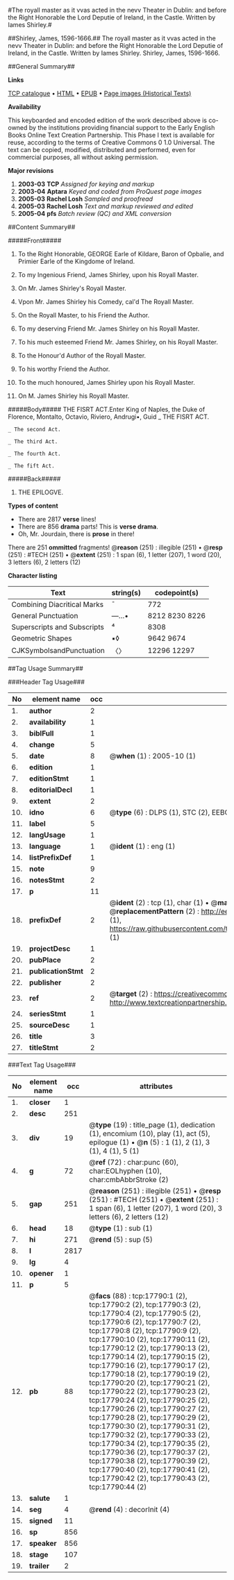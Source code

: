 #The royall master as it vvas acted in the nevv Theater in Dublin: and before the Right Honorable the Lord Deputie of Ireland, in the Castle. Written by Iames Shirley.#

##Shirley, James, 1596-1666.##
The royall master as it vvas acted in the nevv Theater in Dublin: and before the Right Honorable the Lord Deputie of Ireland, in the Castle. Written by Iames Shirley.
Shirley, James, 1596-1666.

##General Summary##

**Links**

[TCP catalogue](http://www.ota.ox.ac.uk/tcp/)  • 
[HTML](http://tei.it.ox.ac.uk/tcp/Texts-HTML/free/A12/A12150.html)  • 
[EPUB](http://tei.it.ox.ac.uk/tcp/Texts-EPUB/free/A12/A12150.epub) • 
[Page images (Historical Texts)](https://data.historicaltexts.jisc.ac.uk/view?pubId=eebo-99852466e&pageId=eebo-99852466e-17790-1)

**Availability**

This keyboarded and encoded edition of the
	       work described above is co-owned by the institutions
	       providing financial support to the Early English Books
	       Online Text Creation Partnership. This Phase I text is
	       available for reuse, according to the terms of Creative
	       Commons 0 1.0 Universal. The text can be copied,
	       modified, distributed and performed, even for
	       commercial purposes, all without asking permission.

**Major revisions**

1. __2003-03__ __TCP__ *Assigned for keying and markup*
1. __2003-04__ __Aptara__ *Keyed and coded from ProQuest page images*
1. __2005-03__ __Rachel Losh__ *Sampled and proofread*
1. __2005-03__ __Rachel Losh__ *Text and markup reviewed and edited*
1. __2005-04__ __pfs__ *Batch review (QC) and XML conversion*

##Content Summary##

#####Front#####

1. To the Right Honorable,
GEORGE Earle of Kildare, Baron
of Opbalie, and Primier Earle
of the Kingdome of Ireland.

1. To my Ingenious Friend, James Shirley,
upon his Royall Master.

1. On Mr. James Shirley's Royall Master.

1. Vpon Mr. James Shirley his Comedy,
cal'd The Royall Master.

1. On the Royall Master, to his Friend
the Author.

1. To my deserving Friend Mr. James Shirley
on his Royall Master.

1. To his much esteemed Friend Mr. James
Shirley, on his Royall Master.

1. To the Honour'd Author of the
Royall Master.

1. To his worthy Friend the Author.

1. To the much honoured, James Shirley upon his
Royall Master.

1. On M. James Shirley his Royall Master.

#####Body#####
THE FISRT ACT.Enter King of Naples, the Duke of Florence, Montalto,
Octavio, Riviero, Andrugi•, Guid
    _ THE FISRT ACT.

    _ The second Act.

    _ The third Act.

    _ The fourth Act.

    _ The fift Act.

#####Back#####

1. THE EPILOGVE.

**Types of content**

  * There are 2817 **verse** lines!
  * There are 856 **drama** parts! This is **verse drama**.
  * Oh, Mr. Jourdain, there is **prose** in there!

There are 251 **ommitted** fragments! 
 @__reason__ (251) : illegible (251)  •  @__resp__ (251) : #TECH (251)  •  @__extent__ (251) : 1 span (6), 1 letter (207), 1 word (20), 3 letters (6), 2 letters (12)

**Character listing**


|Text|string(s)|codepoint(s)|
|---|---|---|
|Combining             Diacritical Marks|̄|772|
|General Punctuation|—…•|8212 8230 8226|
|Superscripts             and Subscripts|⁴|8308|
|Geometric Shapes|▪◊|9642 9674|
|CJKSymbolsandPunctuation|〈〉|12296 12297|

##Tag Usage Summary##

###Header Tag Usage###

|No|element name|occ|attributes|
|---|---|---|---|
|1.|__author__|2||
|2.|__availability__|1||
|3.|__biblFull__|1||
|4.|__change__|5||
|5.|__date__|8| @__when__ (1) : 2005-10 (1)|
|6.|__edition__|1||
|7.|__editionStmt__|1||
|8.|__editorialDecl__|1||
|9.|__extent__|2||
|10.|__idno__|6| @__type__ (6) : DLPS (1), STC (2), EEBO-CITATION (1), PROQUEST (1), VID (1)|
|11.|__label__|5||
|12.|__langUsage__|1||
|13.|__language__|1| @__ident__ (1) : eng (1)|
|14.|__listPrefixDef__|1||
|15.|__note__|9||
|16.|__notesStmt__|2||
|17.|__p__|11||
|18.|__prefixDef__|2| @__ident__ (2) : tcp (1), char (1)  •  @__matchPattern__ (2) : ([0-9\-]+):([0-9IVX]+) (1), (.+) (1)  •  @__replacementPattern__ (2) : http://eebo.chadwyck.com/downloadtiff?vid=$1&page=$2 (1), https://raw.githubusercontent.com/textcreationpartnership/Texts/master/tcpchars.xml#$1 (1)|
|19.|__projectDesc__|1||
|20.|__pubPlace__|2||
|21.|__publicationStmt__|2||
|22.|__publisher__|2||
|23.|__ref__|2| @__target__ (2) : https://creativecommons.org/publicdomain/zero/1.0/ (1), http://www.textcreationpartnership.org/docs/. (1)|
|24.|__seriesStmt__|1||
|25.|__sourceDesc__|1||
|26.|__title__|3||
|27.|__titleStmt__|2||


###Text Tag Usage###

|No|element name|occ|attributes|
|---|---|---|---|
|1.|__closer__|1||
|2.|__desc__|251||
|3.|__div__|19| @__type__ (19) : title_page (1), dedication (1), encomium (10), play (1), act (5), epilogue (1)  •  @__n__ (5) : 1 (1), 2 (1), 3 (1), 4 (1), 5 (1)|
|4.|__g__|72| @__ref__ (72) : char:punc (60), char:EOLhyphen (10), char:cmbAbbrStroke (2)|
|5.|__gap__|251| @__reason__ (251) : illegible (251)  •  @__resp__ (251) : #TECH (251)  •  @__extent__ (251) : 1 span (6), 1 letter (207), 1 word (20), 3 letters (6), 2 letters (12)|
|6.|__head__|18| @__type__ (1) : sub (1)|
|7.|__hi__|271| @__rend__ (5) : sup (5)|
|8.|__l__|2817||
|9.|__lg__|4||
|10.|__opener__|1||
|11.|__p__|5||
|12.|__pb__|88| @__facs__ (88) : tcp:17790:1 (2), tcp:17790:2 (2), tcp:17790:3 (2), tcp:17790:4 (2), tcp:17790:5 (2), tcp:17790:6 (2), tcp:17790:7 (2), tcp:17790:8 (2), tcp:17790:9 (2), tcp:17790:10 (2), tcp:17790:11 (2), tcp:17790:12 (2), tcp:17790:13 (2), tcp:17790:14 (2), tcp:17790:15 (2), tcp:17790:16 (2), tcp:17790:17 (2), tcp:17790:18 (2), tcp:17790:19 (2), tcp:17790:20 (2), tcp:17790:21 (2), tcp:17790:22 (2), tcp:17790:23 (2), tcp:17790:24 (2), tcp:17790:25 (2), tcp:17790:26 (2), tcp:17790:27 (2), tcp:17790:28 (2), tcp:17790:29 (2), tcp:17790:30 (2), tcp:17790:31 (2), tcp:17790:32 (2), tcp:17790:33 (2), tcp:17790:34 (2), tcp:17790:35 (2), tcp:17790:36 (2), tcp:17790:37 (2), tcp:17790:38 (2), tcp:17790:39 (2), tcp:17790:40 (2), tcp:17790:41 (2), tcp:17790:42 (2), tcp:17790:43 (2), tcp:17790:44 (2)|
|13.|__salute__|1||
|14.|__seg__|4| @__rend__ (4) : decorInit (4)|
|15.|__signed__|11||
|16.|__sp__|856||
|17.|__speaker__|856||
|18.|__stage__|107||
|19.|__trailer__|2||

